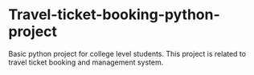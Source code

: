 # Travel-ticket-booking-python-project
Basic python project for college level students. This project is related to travel ticket booking and management system. 
